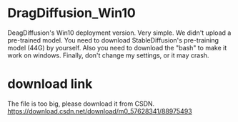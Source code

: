 # DragDiffusion_Win10
DeagDiffusion's Win10 deployment version. Very simple. We didn't upload a pre-trained model. You need to download StableDiffusion's pre-training model (44G) by yourself. Also you need to download the "bash" to make it work on windows. Finally, don't change my settings, or it may crash.
# download link
The file is too big, please download it from CSDN.
https://download.csdn.net/download/m0_57628341/88975493
